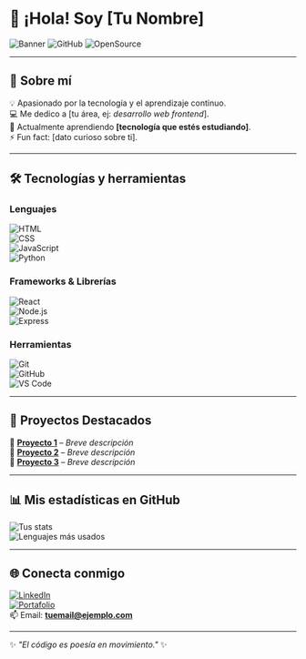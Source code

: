 # 👋 ¡Hola! Soy [Tu Nombre]

![Banner](https://img.shields.io/badge/Desarrollador-Web-blue?style=for-the-badge) 
![GitHub](https://img.shields.io/badge/GitHub-Pro-black?style=for-the-badge&logo=github)
![OpenSource](https://img.shields.io/badge/Open-Source-brightgreen?style=for-the-badge)

---

## 🚀 Sobre mí  
💡 Apasionado por la tecnología y el aprendizaje continuo.  
💻 Me dedico a [tu área, ej: *desarrollo web frontend*].  
🌱 Actualmente aprendiendo **[tecnología que estés estudiando]**.  
⚡ Fun fact: [dato curioso sobre ti].

---

## 🛠️ Tecnologías y herramientas  

### Lenguajes  
![HTML](https://img.shields.io/badge/HTML5-E34F26?style=for-the-badge&logo=html5&logoColor=white)  
![CSS](https://img.shields.io/badge/CSS3-1572B6?style=for-the-badge&logo=css3&logoColor=white)  
![JavaScript](https://img.shields.io/badge/JavaScript-323330?style=for-the-badge&logo=javascript&logoColor=F7DF1E)  
![Python](https://img.shields.io/badge/Python-14354C?style=for-the-badge&logo=python&logoColor=white)  

### Frameworks & Librerías  
![React](https://img.shields.io/badge/React-20232A?style=for-the-badge&logo=react&logoColor=61DAFB)  
![Node.js](https://img.shields.io/badge/Node.js-339933?style=for-the-badge&logo=nodedotjs&logoColor=white)  
![Express](https://img.shields.io/badge/Express.js-404D59?style=for-the-badge)  

### Herramientas  
![Git](https://img.shields.io/badge/Git-F05032?style=for-the-badge&logo=git&logoColor=white)  
![GitHub](https://img.shields.io/badge/GitHub-100000?style=for-the-badge&logo=github&logoColor=white)  
![VS Code](https://img.shields.io/badge/VS_Code-0078d7?style=for-the-badge&logo=visual%20studio%20code&logoColor=white)  

---

## 📂 Proyectos Destacados  
🔹 [**Proyecto 1**](https://github.com/tuusuario/proyecto1) – *Breve descripción*  
🔹 [**Proyecto 2**](https://github.com/tuusuario/proyecto2) – *Breve descripción*  
🔹 [**Proyecto 3**](https://github.com/tuusuario/proyecto3) – *Breve descripción*  

---

## 📊 Mis estadísticas en GitHub  

![Tus stats](https://github-readme-stats.vercel.app/api?username=TUUSUARIO&show_icons=true&theme=tokyonight)  
![Lenguajes más usados](https://github-readme-stats.vercel.app/api/top-langs/?username=TUUSUARIO&layout=compact&theme=tokyonight)  

---

## 🌐 Conecta conmigo  
[![LinkedIn](https://img.shields.io/badge/LinkedIn-Perfil-blue?style=for-the-badge&logo=linkedin)](https://linkedin.com/in/TUUSUARIO)  
[![Portafolio](https://img.shields.io/badge/🌍-Portafolio-green?style=for-the-badge)](https://TUUSUARIO.github.io/)  
📫 Email: **tuemail@ejemplo.com**  

---

✨ *"El código es poesía en movimiento."* ✨

